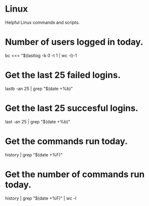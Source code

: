 # Linux
Helpful Linux commands and scripts.

# Number of users logged in today.
bc <<< "$(lastlog -b 0 -t 1 | wc -l)-1

# Get the last 25 failed logins.
lastb -an 25 | grep "$(date +%b)"

# Get the last 25 succesful logins.
last -an 25 | grep "$(date +%b)"

# Get the commands run today.
history | grep "$(date +%F)"

# Get the number of commands run today.
history | grep "$(date +%F)" | wc -l
